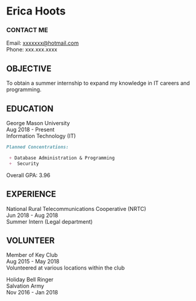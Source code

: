 # Erica Hoots

### CONTACT ME
Email: xxxxxxx@hotmail.com<br>
Phone: xxx.xxx.xxxx

## OBJECTIVE
To obtain a summer internship to expand my knowledge in IT careers and programming.

## EDUCATION

George Mason University<br>
Aug 2018 - Present<br>
Information Technology (IT)<br>
```markdown
Planned Concentrations:

 + Database Administration & Programming
 +  Security
```
Overall GPA: 3.96

## EXPERIENCE

National Rural Telecommunications Cooperative (NRTC)<br>
Jun 2018 - Aug 2018<br>
Summer Intern (Legal department)

## VOLUNTEER

Member of Key Club<br>
Aug 2015 - May 2018<br>
Volunteered at various locations within the club
	
Holiday Bell Ringer<br>
Salvation Army<br>
Nov 2016 - Jan 2018
